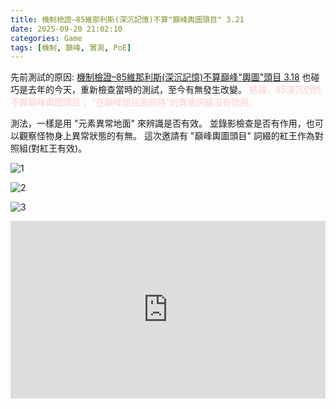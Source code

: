 ```yaml
---
title: 機制檢證–85維那利斯(深沉記憶)不算"巔峰輿圖頭目" 3.21
date: 2025-09-20 21:02:10
categories: Game
tags: [機制, 巔峰, 實測, PoE]
---
```

先前測試的原因: [機制檢證–85維那利斯(深沉記憶)不算巔峰"輿圖"頭目 3.18](https://iammissu.github.io/2025/09/20/%E6%A9%9F%E5%88%B6%E6%AA%A2%E8%AD%89/PoE1/%E5%B7%94%E5%B3%B0%E9%A0%AD%E7%9B%AE/85%E7%B6%AD%E9%82%A3%E5%88%A9%E6%96%AF%203.18/)
也碰巧是去年的今天，重新檢查當時的測試，至今有無發生改變。
<span style="color:#FFCCCC">結論，85深沉仍然不算巔峰輿圖頭目； "在巔峰頭目面前時"的異能詞綴沒有效用。</span>

測法，一樣是用 "元素異常地面" 來辨識是否有效。
並錄影檢查是否有作用，也可以觀察怪物身上異常狀態的有無。
這次邀請有 "巔峰輿圖頭目" 詞綴的紅王作為對照組(對紅王有效)。

![1](https://live.staticflickr.com/65535/53558824843_c2fc3cd4a7_o.png)

![2](https://live.staticflickr.com/65535/53558627371_a3f91735c7_o.png)

![3](https://live.staticflickr.com/65535/53557771772_011b901a6a_o.png)


<div style="position: relative; padding-bottom: 56.25%; height: 0; overflow: hidden; max-width: 100%;">
  <iframe
      src="https://www.youtube.com/embed/zk4LR2QS6Wo"
      style="position: absolute; top: 0; left: 0; width: 100%; height: 100%;"
      frameborder="0"
      allowfullscreen>
  </iframe>
</div>
